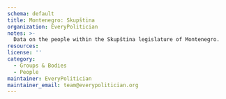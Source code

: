 ```yaml
---
schema: default
title: Montenegro: Skupština
organization: EveryPolitician
notes: >-
  Data on the people within the Skupština legislature of Montenegro.
resources:
license: ''
category:
  - Groups & Bodies
  - People
maintainer: EveryPolitician
maintainer_email: team@everypolitician.org
---
```

